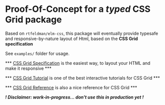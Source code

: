 Proof-Of-Concept for a _typed_ CSS Grid package
=

Based on ```rtfeldman/elm-css```, this package will eventually provide typesafe and responsive-by-nature layout of Html, based on the **CSS Grid specification**

See ```examples/``` folder for usage.

*** [CSS Grid Specification](https://developer.mozilla.org/en-US/docs/Web/CSS/CSS_Grid_Layout) is the easiest way, to layout your HTML and make it responsive ***

*** [CSS Grid Tutorial](https://scrimba.com/g/gR8PTE) is one of the best interactive tutorials for CSS Grid ***

*** [CSS Grid Reference](https://tympanus.net/codrops/css_reference/grid/) is also a nice reference for CSS Grid ***


**_! Disclaimer: work-in-progress... don't use this in production yet !_**
